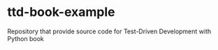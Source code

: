 # ttd-book-example
Repository that provide source code for Test-Driven Development with Python book
